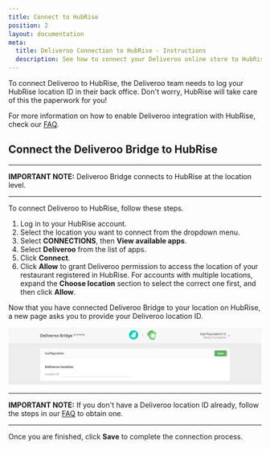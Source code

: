 ```yaml
---
title: Connect to HubRise
position: 2
layout: documentation
meta:
  title: Deliveroo Connection to HubRise - Instructions
  description: See how to connect your Deliveroo online store to HubRise. Connection is simple. Send the link of your Deliveroo page to HubRise and follow a few steps to connect.
---
```


To connect Deliveroo to HubRise, the Deliveroo team needs to log your HubRise location ID in their back office.
Don't worry, HubRise will take care of this the paperwork for you!

For more information on how to enable Deliveroo integration with HubRise, check our [FAQ](/apps/deliveroo/faqs/request-deliveroo-api-activation/).

## Connect the Deliveroo Bridge to HubRise

---

**IMPORTANT NOTE:** Deliveroo Bridge connects to HubRise at the location level.

---

To connect Deliveroo to HubRise, follow these steps.

1. Log in to your HubRise account.
1. Select the location you want to connect from the dropdown menu.
1. Select **CONNECTIONS**, then **View available apps**.
1. Select **Deliveroo** from the list of apps.
1. Click **Connect**.
1. Click **Allow** to grant Deliveroo permission to access the location of your restaurant registered in HubRise. For accounts with multiple locations, expand the **Choose location** section to select the correct one first, and then click **Allow**.

Now that you have connected Deliveroo Bridge to your location on HubRise, a new page asks you to provide your Deliveroo location ID.

![Deliveroo location ID](../images/001-en-location-id.png)

---

**IMPORTANT NOTE:** If you don't have a Deliveroo location ID already, follow the steps in our [FAQ](/apps/deliveroo/faqs/request-deliveroo-api-activation/) to obtain one.

---

Once you are finished, click **Save** to complete the connection process.

[comment]: # 'How can a restaurant get a location ID? 
Do they need to ask Deliveroo for it? If so, who should they contact? 
Or can they find it in the Deliveroo back office, how?'

